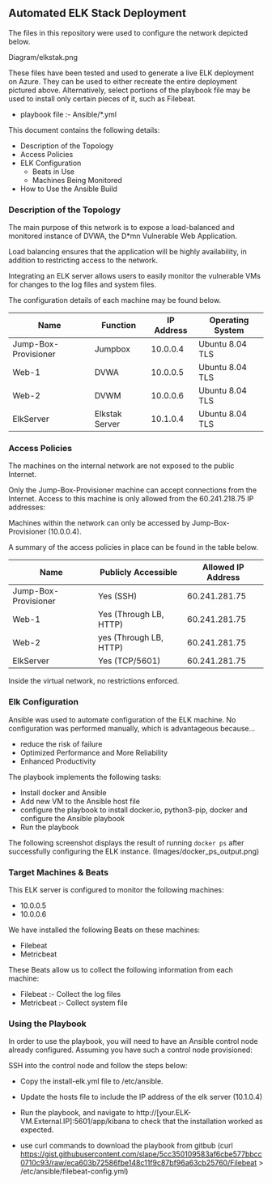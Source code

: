 ## Automated ELK Stack Deployment

The files in this repository were used to configure the network depicted below.

Diagram/elkstak.png

These files have been tested and used to generate a live ELK deployment on Azure. They can be used to either recreate the entire deployment pictured above. Alternatively, select portions of the playbook file may be used to install only certain pieces of it, such as Filebeat.

  - playbook file :- Ansible/*.yml

This document contains the following details:
- Description of the Topology
- Access Policies
- ELK Configuration
  - Beats in Use
  - Machines Being Monitored
- How to Use the Ansible Build


### Description of the Topology

The main purpose of this network is to expose a load-balanced and monitored instance of DVWA, the D*mn Vulnerable Web Application.

Load balancing ensures that the application will be highly availability, in addition to restricting access to the network.


Integrating an ELK server allows users to easily monitor the vulnerable VMs for changes to the log files and system files.


The configuration details of each machine may be found below.


| Name                 | Function       | IP Address | Operating System |
|----------------------|----------------|------------|------------------|
| Jump-Box-Provisioner | Jumpbox        | 10.0.0.4   | Ubuntu 8.04 TLS  |
| Web-1                | DVWA           | 10.0.0.5   | Ubuntu 8.04 TLS  |
| Web-2                | DVWM           | 10.0.0.6   | Ubuntu 8.04 TLS  |
| ElkServer            | Elkstak Server | 10.1.0.4   | Ubuntu 8.04 TLS  |

### Access Policies

The machines on the internal network are not exposed to the public Internet. 

Only the Jump-Box-Provisioner machine can accept connections from the Internet. Access to this machine is only allowed from the 60.241.218.75 IP addresses:


Machines within the network can only be accessed by Jump-Box-Provisioner (10.0.0.4).


A summary of the access policies in place can be found in the table below.

| Name                 | Publicly Accessible    | Allowed IP Address |
|----------------------|------------------------|--------------------|
| Jump-Box-Provisioner | Yes (SSH)              | 60.241.281.75      |
| Web-1                | Yes (Through LB, HTTP) | 60.241.281.75      |
| Web-2                | yes (Through LB, HTTP) | 60.241.281.75      |
| ElkServer            | Yes (TCP/5601)         | 60.241.281.75      |

Inside the virtual network, no restrictions enforced.

### Elk Configuration

Ansible was used to automate configuration of the ELK machine. No configuration was performed manually, which is advantageous because...
- reduce the risk of failure
- Optimized Performance and More Reliability
- Enhanced Productivity

The playbook implements the following tasks:
- Install docker and Ansible 
- Add new VM to the Ansible host file
- configure the playbook to install docker.io, python3-pip, docker and configure the Ansible playbook
- Run the playbook

The following screenshot displays the result of running `docker ps` after successfully configuring the ELK instance. (Images/docker_ps_output.png)

### Target Machines & Beats
This ELK server is configured to monitor the following machines:
- 10.0.0.5
- 10.0.0.6

We have installed the following Beats on these machines:
- Filebeat
- Metricbeat

These Beats allow us to collect the following information from each machine:
- Filebeat :- Collect the log files
- Metricbeat :- Collect system file

### Using the Playbook
In order to use the playbook, you will need to have an Ansible control node already configured. Assuming you have such a control node provisioned: 

SSH into the control node and follow the steps below:
- Copy the install-elk.yml file to /etc/ansible.
- Update the hosts file to include the IP address of the elk server (10.1.0.4)
- Run the playbook, and navigate to  http://[your.ELK-VM.External.IP]:5601/app/kibana to check that the installation worked as expected.


- use curl commands to download the playbook from gitbub (curl https://gist.githubusercontent.com/slape/5cc350109583af6cbe577bbcc0710c93/raw/eca603b72586fbe148c11f9c87bf96a63cb25760/Filebeat > /etc/ansible/filebeat-config.yml)




